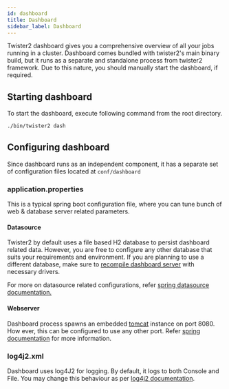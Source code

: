 ```yaml
---
id: dashboard
title: Dashboard
sidebar_label: Dashboard
---
```


Twister2 dashboard gives you a comprehensive overview of all your jobs running in a cluster. Dashboard comes bundled with twister2's main binary build, but it runs as a separate and standalone process from twister2 framework. Due to this nature, you should manually start the dashboard, if required.

## Starting dashboard

To start the dashboard, execute following command from the root directory.

```bash
./bin/twister2 dash
```

## Configuring dashboard

Since dashboard runs as an independent component, it has a separate set of configuration files located at ```conf/dashboard```

### application.properties

This is a typical spring boot configuration file, where you can tune bunch of web & database server related parameters.

#### Datasource

Twister2 by default uses a file based H2 database to persist dashboard related data. However, you are free to configure any other database that suits your requirements and environment. If you are planning to use a different database, make sure to [recompile dashboard server](../compiling/compile-dashboard.md) with necessary drivers.

For more on datasource related configurations, refer [spring datasource documentation.](https://docs.spring.io/spring-boot/docs/current/reference/html/boot-features-sql.html)

#### Webserver

Dashboard process spawns an embedded [tomcat](http://tomcat.apache.org/) instance on port 8080.
How ever, this can be configured to use any other port. Refer [spring documentation](https://docs.spring.io/spring-boot/docs/current/reference/html/howto-properties-and-configuration.html) for more information.

### log4j2.xml

Dashboard uses log4J2 for logging. By default, it logs to both Console and File. You may change this behaviour as per [log4j2 documentation](https://logging.apache.org/log4j/2.x/manual/).



